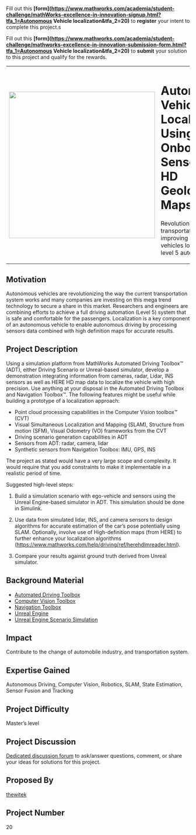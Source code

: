 Fill out this <strong>[form](https://www.mathworks.com/academia/student-challenge/mathWorks-excellence-in-innovation-signup.html?tfa_1=Autonomous Vehicle localization&tfa_2=20)</strong> to **register** your intent to complete this project.s

Fill out this <strong>[form](https://www.mathworks.com/academia/student-challenge/mathworks-excellence-in-innovation-submission-form.html?tfa_1=Autonomous Vehicle localization&tfa_2=20)</strong> to **submit** your solution to this project and qualify for the rewards.

<table>
<td><img src="https://gist.githubusercontent.com/robertogl/e0115dc303472a9cfd52bbbc8edb7665/raw/auto.png"  width=400 /></td>
<td><p><h1>Autonomous Vehicle Localization Using Onboard Sensors and HD Geolocated Maps</h1></p>
<p>Revolutionize the current transportation system by improving autonomous vehicles localization for level 5 automation.</p>
</table>

## Motivation

Autonomous vehicles are revolutionizing the way the current transportation system works and many companies are investing on this mega trend technology to secure a share in this market. Researchers and engineers are combining efforts to achieve a full driving automation (Level 5) system that is safe and comfortable for the passengers. Localization is a key component of an autonomous vehicle to enable autonomous driving by processing sensors data combined with high definition maps for accurate results.

## Project Description

Using a simulation platform from MathWorks Automated Driving Toolbox™ (ADT), either Driving Scenario or Unreal-based simulator, 
develop a demonstration integrating information from cameras, radar, Lidar, INS sensors as well as HERE HD map data to localize the vehicle 
with high precision. Use anything at your disposal in the Automated Driving Toolbox and Navigation Toolbox™.
The following features might be useful while building a prototype of a localization approach:
- Point cloud processing capabilities in the Computer Vision toolbox™ (CVT)
- Visual Simultaneous Localization and Mapping (SLAM), Structure from motion (SFM), Visual Odometry (VO) frameworks from the CVT
- Driving scenario generation capabilities in ADT
- Sensors from ADT: radar, camera, lidar
- Synthetic sensors from Navigation Toolbox: IMU, GPS, INS

The project as stated would have a very large scope and complexity. It would require that you add constraints to make it implementable in a realistic period of time.

Suggested high-level steps:

1. 	Build a simulation scenario with ego-vehicle and sensors using the Unreal Engine-based simulator in ADT. This simulation should be done in Simulink.

2. 	Use data from simulated lidar, INS, and camera sensors to design algorithms for accurate estimation of the car’s pose potentially using SLAM. Optionally, involve use of High-definition maps (from HERE) to further enhance your localization algorithms (https://www.mathworks.com/help/driving/ref/herehdlmreader.html).

3.	Compare your results against ground truth derived from Unreal simulator. 

## Background Material

- [Automated Driving Toolbox](https://www.mathworks.com/help/driving/)
- [Computer Vision Toolbox](https://www.mathworks.com/help/vision/)
- [Navigation Toolbox](https://www.mathworks.com/help/nav/)
- [Unreal Engine](https://www.unrealengine.com)
- [Unreal Engine Scenario Simulation](https://www.mathworks.com/help/driving/unreal-engine-scenario-simulation.html)

## Impact

Contribute to the change of automobile industry, and transportation system.

## Expertise Gained 

Autonomous Driving, Computer Vision, Robotics, SLAM, State Estimation, Sensor Fusion and Tracking

## Project Difficulty

Master’s level

## Project Discussion

[Dedicated discussion forum](https://github.com/mathworks/MathWorks-Excellence-in-Innovation/discussions/3) to ask/answer questions, comment, or share your ideas for solutions for this project.

## Proposed By

[thewitek](https://github.com/thewitek)

## Project Number

20

